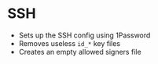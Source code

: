 # SSH
* Sets up the SSH config using 1Password
* Removes useless `id_*` key files
* Creates an empty allowed signers file

